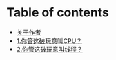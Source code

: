 # Table of contents

* [关于作者](README.md)
* [1.你管这破玩意叫CPU？](1.-ni-guan-zhe-po-wan-yi-jiao-cpu.md)
* [2.你管这破玩意叫线程？](2.-ni-guan-zhe-po-wan-yi-jiao-xian-cheng.md)

